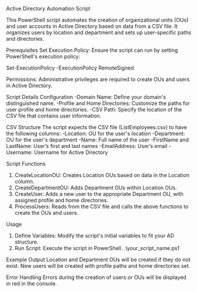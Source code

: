 Active Directory Automation Script

This PowerShell script automates the creation of organizational units (OUs) and user accounts in Active Directory based on data from a CSV file. It organizes users by location and department and sets up user-specific paths and directories.

Prerequisites
Set Execution Policy: Ensure the script can run by setting PowerShell's execution policy:

  Set-ExecutionPolicy -ExecutionPolicy RemoteSigned

Permissions: Administrative privileges are required to create OUs and users in Active Directory.

Script Details
Configuration
  -Domain Name: Define your domain's distinguished name.
  -Profile and Home Directories: Customize the paths for user profile and home directories.
  -CSV Path: Specify the location of the CSV file that contains user information.

CSV Structure
The script expects the CSV file (ListEmployees.csv) to have the following columns:
  -Location: OU for the user's location
  -Department: OU for the user's department
  -Name: Full name of the user
  -FirstName and LastName: User’s first and last names
  -EmailAddress: User’s email
  -Username: Username for Active Directory

Script Functions
  1.  CreateLocationOU: Creates Location OUs based on data in the Location column.
  2.  CreateDepartmentOU: Adds Department OUs within Location OUs.
  3.  CreateUser: Adds a new user to the appropriate Department OU, with assigned profile and home directories.
  4.  ProcessUsers: Reads from the CSV file and calls the above functions to create the OUs and users.

Usage
  1.  Define Variables: Modify the script's initial variables to fit your AD structure.
  2.  Run Script: Execute the script in PowerShell.
      .\your_script_name.ps1

Example Output
  Location and Department OUs will be created if they do not exist.
  New users will be created with profile paths and home directories set.

Error Handling
  Errors during the creation of users or OUs will be displayed in red in the console.
